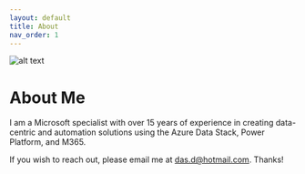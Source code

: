 ```yaml
---
layout: default
title: About
nav_order: 1
---
```


![alt text](DALL·E-2024-08-12-23.41.jpg)
# About Me


<p> 
I am a Microsoft specialist with over 15 years of experience in creating data-centric and automation solutions using the Azure Data Stack, Power Platform, and M365.

If you wish to reach out, please email me at <a href="mailto:das.d@hotmail.com">das.d@hotmail.com</a>. Thanks!

</p>

